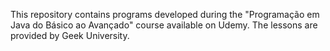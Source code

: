 This repository contains programs developed during the "Programação em Java do Básico ao Avançado" course available on Udemy. The lessons are provided by Geek University.
